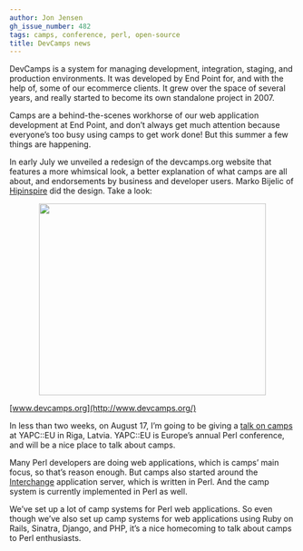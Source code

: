 ```yaml
---
author: Jon Jensen
gh_issue_number: 482
tags: camps, conference, perl, open-source
title: DevCamps news
---
```


DevCamps is a system for managing development, integration, staging, and production environments. It was developed by End Point for, and with the help of, some of our ecommerce clients. It grew over the space of several years, and really started to become its own standalone project in 2007.

Camps are a behind-the-scenes workhorse of our web application development at End Point, and don’t always get much attention because everyone’s too busy using camps to get work done! But this summer a few things are happening.

In early July we unveiled a redesign of the devcamps.org website that features a more whimsical look, a better explanation of what camps are all about, and endorsements by business and developer users. Marko Bijelic of [Hipinspire](http://hipinspire.com/) did the design. Take a look:

<a href="http://www.devcamps.org/" onblur="try {parent.deselectBloggerImageGracefully();} catch(e) {}"><img alt="" border="0" id="BLOGGER_PHOTO_ID_5637232476222945378" src="/blog/2011/08/04/devcamps-news/image-0.png" style="display:block; margin:0px auto 10px; text-align:center;width: 400px; height: 338px;"/></a>

[www.devcamps.org](http://www.devcamps.org/)

In less than two weeks, on August 17, I’m going to be giving a [talk on camps](https://web.archive.org/web/20110917034518/http://yapceurope.lv/ye2011/talk/3629) at YAPC::EU in Riga, Latvia. YAPC::EU is Europe’s annual Perl conference, and will be a nice place to talk about camps.

Many Perl developers are doing web applications, which is camps’ main focus, so that’s reason enough. But camps also started around the [Interchange](http://www.icdevgroup.org/i/dev) application server, which is written in Perl. And the camp system is currently implemented in Perl as well.

We’ve set up a lot of camp systems for Perl web applications. So even though we’ve also set up camp systems for web applications using Ruby on Rails, Sinatra, Django, and PHP, it’s a nice homecoming to talk about camps to Perl enthusiasts.
